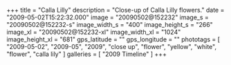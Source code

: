 +++
title = "Calla Lilly"
description = "Close-up of Calla Lilly flowers."
date = "2009-05-02T15:22:32.000"
image = "20090502@152232"
image_s = "20090502@152232-s"
image_width_s = "400"
image_height_s = "266"
image_xl = "20090502@152232-xl"
image_width_xl = "1024"
image_height_xl = "681"
gps_latitude = ""
gps_longitude = ""
phototags = [ "2009-05-02", "2009-05", "2009", "close up", "flower", "yellow", "white", "flower", "calla lily" ]
galleries = [ "2009 Timeline" ]
+++
